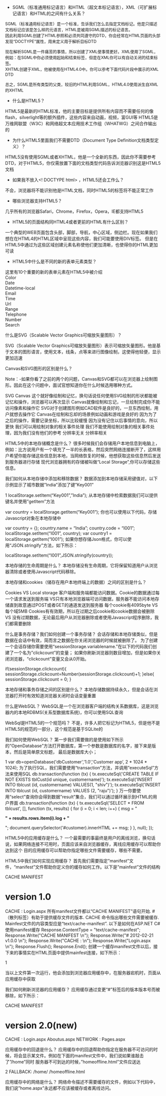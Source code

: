* SGML（标准通用标记语言）和HTML（超文本标记语言），XML（可扩展标记语言）和HTML的之间有什么关系？

 <font size="2">SGML（标准通用标记语言）是一个标准，告诉我们怎么去指定文档标记。他是只描述文档标记应该是怎么样的元语言，HTML是被用SGML描述的标记语言。  
 因此利用SGML创建了HTML参照和必须共同遵守的DTD，你会经常在HTML页面的头部发现“DOCTYPE”属性，用来定义用于解析目标DTD  
 <!DOCTYPE html PUBLIC "-//W3C//DTD HTML 4.01//EN" "http://www.w3.org/TR/html4/strict.dtd">  
 现在解析SGML是一件痛苦的事情，所以创建了XML使事情更好。XML使用了SGML，例如：在SGML中你必须使用起始和结束标签，但是在XML你可以有自动关闭的结束标签。  
 XHTML创建于XML，他被使用在HTML4.0中。你可以参考下面代码片段中展示的XML DTD  
 <!DOCTYPE html PUBLIC "-//W3C//DTD XHTML 1.0 Transitional//EN" "http://www.w3.org/TR/xhtml1/DTD/xhtml1-transitional.dtd">  
 总之，SGML是所有类型的父类，较旧的HTML利用SGML，HTML4.0使用派生自XML的XHTML</font>

* 什么是HTML5？

 HTML5是最新的HTML标准，他的主要目标是提供所有内容而不需要任何的像flash，silverlight等的额外插件，这些内容来自动画，视频，富GUI等
 HTML5是万维网联盟（W3C）和网络超文本应用技术工作组（WHATWG）之间合作输出的


* 为什么HTML5里面我们不需要DTD（Document Type Definition文档类型定义）？

 HTML5没有使用SGML或者XHTML，他是一个全新的东西，因此你不需要参考DTD，对于HTML5，你仅需放置下面的文档类型代码告诉浏览器识别这是HTML5文档


* 如果我不放入<! DOCTYPE html> ，HTML5还会工作么？

 不会，浏览器将不能识别他是HTML文档，同时HTML5的标签将不能正常工作


* 哪些浏览器支持HTML5？

 几乎所有的浏览器Safari，Chrome，Firefox，Opera，IE都支持HTML5

* HTML5的页面结构同HTML4或者更前的HTML有什么区别？

 一个典型的WEB页面包含头部，脚部，导航，中心区域，侧边栏。现在如果我们想在在HTML4的HTML区域中呈现这些内容，我们可能要使用DIV标签。
 但是在HTML5中通过为这些区域创建元素名称使他们更加清晰，也使得你的HTML更加可读

* HTML5中什么是不同的新的表单元素类型？

 这里有10个重要的新的表单元素在HTML5中被介绍  
 Color  
 Date  
 Datetime-local  
 Email  
 Time  
 Url  
 Range  
 Telephone  
 Number  
 Search  

什么是SVG（Scalable Vector Graphics可缩放矢量图形）？

SVG（Scalable Vector Graphics可缩放矢量图形）表示可缩放矢量图形。他是基于文本的图形语言，使用文本，线条，点等来进行图像绘制，这使得他轻便，显示更加迅速

Canvas和SVG图形的区别是什么？

Note：-如果你看了之前的两个的问题，Canvas和SVG都可以在浏览器上绘制图形。因此在这个问题中，面试官想知道你在什么时候选用哪种方式。

SVG	                                        Canvas
这个就好像绘制和记忆，换句话说任何使用SVG绘制的形状都能被记忆和操作，浏览器可以再次显示	     Canvas就像绘制和忘记，一旦绘制完成你不能访问像素和操作它
SVG对于创建图形例如CAD软件是良好的，一旦东西绘制，用户就想去操作它	    Canvas在绘制和忘却的场景例如动画和游戏是良好的
因为为了之后的操作，需要记录坐标，所以比较缓慢	    因为没有记住以后事情的意向，所以更快
我们可以用绘制对象的相关事件处理	   我们不能使用绘制对象的相关事件处理，因为我们没有他们的参考
分辨率无关	   分辨率相关

HTML5中的本地存储概念是什么？
很多时候我们会存储用户本地信息到电脑上，例如：比方说用户有一个填充了一半的长表格，然后突然网络连接断开了，这样用户希望你能存储这些信息到本地，当网络恢复的时候，他想获取这些信息然后发送到服务器进行存储
现代浏览器拥有的存储被叫做“Local Storage”,你可以存储这些信息。


我们如何从本地存储中添加和移除数据？
数据添加到本地存储采用键值对，以下示例显示了城市数据”India”添加了键”Key001”

1
localStorage.setItem(“Key001”,”India”);
从本地存储中检索数据我们可以提供键名并使用”getItem”方法

var country = localStorage.getItem(“Key001”);
你也可以使用以下代码，存储Javascript对象在本地存储中

var country = {};
country.name = “India”;
country.code = “I001”;
localStorage.setItem(“I001”, country);
var country1 = localStorage.getItem(“I001”);
如果你想存储Json格式，你可以使用“JSON.stringify”方法，如下所示：

localStorage.setItem(“I001”,JSON.stringify(country));

本地存储的生命周期是什么？
本地存储没有生命周期，它将保留知道用户从浏览器清除或者使用Javascript代码移除。


本地存储和cookies（储存在用户本地终端上的数据）之间的区别是什么？

Cookies VS	Local storage
客户端和服务端都能访问数据。Cookie的数据通过每一个请求发送到服务端 
VS只有本地浏览器端可访问数据，服务器不能访问本地存储直到故意通过POST或者GET的通道发送到服务器
每个cookie有4095byte  VS	每个域5MB
Cookies有有效期，所以在过期之后cookie和cookie数据会被删除 
VS	没有过期数据，无论最后用户从浏览器删除或者使用Javascript程序删除，我们都需要删除
 

什么是事务存储？我们如何创建一个事务存储？
会话存储和本地存储类似，但是数据在会话中有效，简而言之数据在你关闭浏览器的时候就被删除了。
为了创建一个会话存储你需要使用“sessionStorage.variablename.”在以下的代码我们创建了一个名为”clickcount”的变量；
如果你刷新浏览器则数目增加，但是如果你关闭浏览器，“clickcount”变量又会从0开始。

if(sessionStorage.clickcount){
  sessionStorage.clickcount=Number(sessionStorage.clickcount)+1;
}else{
  sessionStorage.clickcount = 0;
}

本地存储和事务存储之间的区别是什么？
本地存储数据持续永久，但是会话在浏览器打开时有效知道浏览器关闭时会话变量重置


什么是WebSQL？
WebSQL是一个在浏览器客户端的结构关系数据库，这是浏览器内的本地RDBMS(关系型数据库系统)，你可以使用SQL查询


WebSql是HTML5的一个规范吗？
不是，许多人把它标记为HTML5，但是他不是HTML5的规范的一部分，这个规范是基于SQLite的


我们如何使用WebSQL？
第一步我们需要做的是使用如下所示的“OpenDatabase”方法打开数据库，第一个参数是数据库的名字，接下来是版本，然后是简单原文标题，
最后是数据库大小；

1
var db=openDatabase('dbCustomer','1.0','Customer app’, 2 * 1024 * 1024);
为了执行SQL，我们需要使用“transaction”方法，并调用”executeSql”方法来使用SQL
db.transaction(function (tx) 
{
tx.executeSql('CREATE TABLE IF NOT EXISTS tblCust(id unique, customername)');
tx.executeSql('INSERT INTO tblcust (id, customername) VALUES(1, "shiv")');
tx.executeSql('INSERT INTO tblcust (id, customername) VALUES (2, "raju")');
}
万一你要使用“select”查询你会得到数据”result”集合，我们可以通过循环展示到HTML的用户界面
db.transaction(function (tx) 
{
  tx.executeSql('SELECT * FROM tblcust', [], function (tx, results) {
   for (i = 0; i < len; i++)
{
     msg = "<p><b>" + results.rows.item(i).log + "</b></p>";
     document.querySelector('#customer).innerHTML +=  msg;
}
 }, null);
});

HTML5中的应用缓存是什么？
一个最需要的事最终是用户的离线浏览，换句话说，如果网络连接不可用时，页面应该来自浏览器缓存，离线应用缓存可以帮助你达到这个
目的应用缓存可以帮助你指定哪些文件需要缓存，哪些不需要。


HTML5中我们如何实现应用缓存？
首先我们需要指定”manifest”文件，“manifest”文件帮助你定义你的缓存如何工作。以下是”mainfest”文件的结构

CACHE MANIFEST
# version 1.0
CACHE :
Login.aspx
所有manifest文件都以“CACHE MANIFEST”语句开始.
#（散列标签）有助于提供缓存文件的版本.
CACHE 命令指出哪些文件需要被缓存.
Mainfest文件的内容类型应是“text/cache-manifest”.
以下是如何在ASP.NET C#使用manifest缓存
Response.ContentType = "text/cache-manifest";
Response.Write("CACHE MANIFEST \n");
Response.Write("# 2012-02-21 v1.0.0 \n");
Response.Write("CACHE : \n");
Response.Write("Login.aspx \n");
Response.Flush();
Response.End();
创建一个缓存manifest文件以后，接下来的事情实在HTML页面中提供mainfest连接，如下所示：

1
<html manifest="cache.aspx">
当以上文件第一次运行，他会添加到浏览器应用缓存中，在服务器宕机时，页面从应用缓存中获取


我们如何刷新浏览器的应用缓存？
应用缓存通过变更“#”标签后的版本版本号而被移除，如下所示：

CACHE MANIFEST
# version 2.0(new)
CACHE :
Login.aspx
Aboutus.aspx
NETWORK :
Pages.aspx

应用缓存中的回退是什么？
应用缓存中的回退帮助你指定在服务器不可访问的时候，将会显示某文件。例如在下面的manifest文件中，我们说如果谁敲击了”/home”同时
服务器不可到达的时候，”homeoffline.html”文件应送达

2
FALLBACK:
/home/ /homeoffline.html

应用缓存中的网络是什么？
网络命令描述不需要缓存的文件，例如以下代码中，我们说”home.aspx”永远都不应该被缓存或者离线访问。

